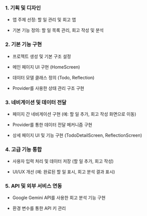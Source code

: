 ### 1. 기획 및 디자인
- 앱 주제 선정: 할 일 관리 및 회고 앱

- 기본 기능 정의: 할 일 목록 관리, 회고 작성 및 분석

### 2. 기본 기능 구현
- 프로젝트 생성 및 기본 구조 설정

- 메인 페이지 UI 구현 (HomeScreen)

- 데이터 모델 클래스 정의 (Todo, Reflection)

- Provider를 사용한 상태 관리 구조 구현

### 3. 네비게이션 및 데이터 전달
- 페이지 간 네비게이션 구현 (예: 할 일 추가, 회고 작성 화면으로 이동)

- Provider를 통한 데이터 전달 메커니즘 구현

- 상세 페이지 UI 및 기능 구현 (TodoDetailScreen, ReflectionScreen)

### 4. 고급 기능 통합
- 사용자 입력 처리 및 데이터 저장 (할 일 추가, 회고 작성)

- UI/UX 개선 (예: 완료된 할 일 표시, 회고 분석 결과 표시)

### 5. API 및 외부 서비스 연동
- Google Gemini API를 사용한 회고 분석 기능 구현

- 환경 변수를 통한 API 키 관리
